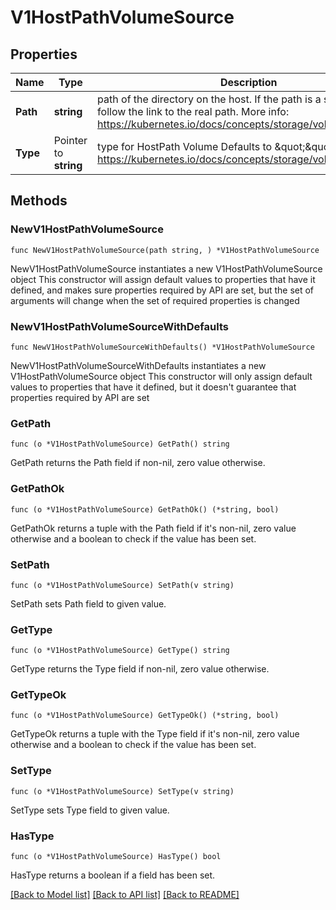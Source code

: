 # V1HostPathVolumeSource

## Properties

Name | Type | Description | Notes
------------ | ------------- | ------------- | -------------
**Path** | **string** | path of the directory on the host. If the path is a symlink, it will follow the link to the real path. More info: https://kubernetes.io/docs/concepts/storage/volumes#hostpath | 
**Type** | Pointer to **string** | type for HostPath Volume Defaults to \&quot;\&quot; More info: https://kubernetes.io/docs/concepts/storage/volumes#hostpath | [optional] 

## Methods

### NewV1HostPathVolumeSource

`func NewV1HostPathVolumeSource(path string, ) *V1HostPathVolumeSource`

NewV1HostPathVolumeSource instantiates a new V1HostPathVolumeSource object
This constructor will assign default values to properties that have it defined,
and makes sure properties required by API are set, but the set of arguments
will change when the set of required properties is changed

### NewV1HostPathVolumeSourceWithDefaults

`func NewV1HostPathVolumeSourceWithDefaults() *V1HostPathVolumeSource`

NewV1HostPathVolumeSourceWithDefaults instantiates a new V1HostPathVolumeSource object
This constructor will only assign default values to properties that have it defined,
but it doesn't guarantee that properties required by API are set

### GetPath

`func (o *V1HostPathVolumeSource) GetPath() string`

GetPath returns the Path field if non-nil, zero value otherwise.

### GetPathOk

`func (o *V1HostPathVolumeSource) GetPathOk() (*string, bool)`

GetPathOk returns a tuple with the Path field if it's non-nil, zero value otherwise
and a boolean to check if the value has been set.

### SetPath

`func (o *V1HostPathVolumeSource) SetPath(v string)`

SetPath sets Path field to given value.


### GetType

`func (o *V1HostPathVolumeSource) GetType() string`

GetType returns the Type field if non-nil, zero value otherwise.

### GetTypeOk

`func (o *V1HostPathVolumeSource) GetTypeOk() (*string, bool)`

GetTypeOk returns a tuple with the Type field if it's non-nil, zero value otherwise
and a boolean to check if the value has been set.

### SetType

`func (o *V1HostPathVolumeSource) SetType(v string)`

SetType sets Type field to given value.

### HasType

`func (o *V1HostPathVolumeSource) HasType() bool`

HasType returns a boolean if a field has been set.


[[Back to Model list]](../README.md#documentation-for-models) [[Back to API list]](../README.md#documentation-for-api-endpoints) [[Back to README]](../README.md)



